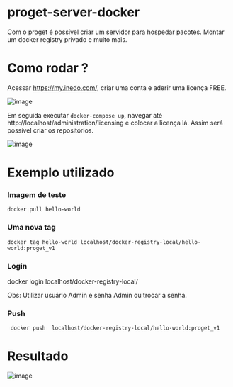 # proget-server-docker
Com o proget é possível criar um servidor para hospedar pacotes. Montar um docker registry privado e muito mais.


# Como rodar ?

Acessar https://my.inedo.com/, criar uma conta e aderir uma licença FREE. 

![image](https://user-images.githubusercontent.com/8622005/168664019-fe8de029-2601-436f-840d-1fe8079868bb.png)

Em seguida executar ```docker-compose up```, navegar até http://localhost/administration/licensing e colocar a licença lá.
Assim será possível criar os repositórios.

![image](https://user-images.githubusercontent.com/8622005/168664298-2f496bcb-eecc-483a-ba14-fef5ed0f7a9a.png)

# Exemplo utilizado

### Imagem de teste
```docker pull hello-world```

### Uma nova tag
 ```docker tag hello-world localhost/docker-registry-local/hello-world:proget_v1```
 
### Login
docker login localhost/docker-registry-local/

Obs: Utilizar usuário Admin e senha Admin ou trocar a senha.

### Push
``` docker push  localhost/docker-registry-local/hello-world:proget_v1```

# Resultado

![image](https://user-images.githubusercontent.com/8622005/168663640-e09e6f43-bb64-48e5-8a43-01141ebd29bc.png)

